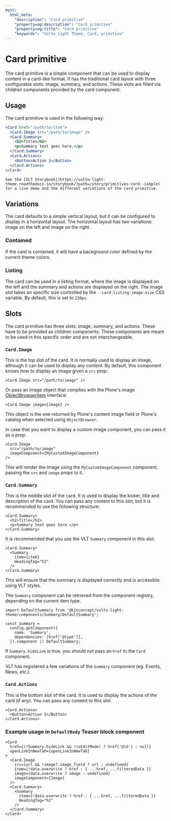 ```yaml
---
myst:
  html_meta:
    "description": "Card primitive"
    "property=og:description": "Card primitive"
    "property=og:title": "Card primitive"
    "keywords": "Volto Light Theme, Card, primitive"
---
```


# Card primitive

The card primitive is a simple component that can be used to display content in a card-like format.
It has the traditional card layout with three configurable slots: image, summary, and actions.
These slots are filled via children components provided by the card component.

## Usage
The card primitive is used in the following way:

```jsx
<Card href="/path/to/item">
  <Card.Image src="/path/to/image" />
  <Card.Summary>
    <h2>Title</h2>
    <p>Summary text goes here.</p>
  </Card.Summary>
  <Card.Actions>
    <Button>Action 1</Button>
  </Card.Actions>
</Card>
```

```{tip}
See the [VLT Storybook](https://volto-light-theme.readthedocs.io/storybook/?path=/story/primitives-card--simple) for a live demo and the different variations of the card primitive.
```

## Variations

The card defaults to a simple vertical layout, but it can be configured to display in a horizontal layout.
The horizontal layout has two variations: image on the left and image on the right.

### Contained

If the card is contained, it will have a background color defined by the current theme colors.

### Listing

The card can be used in a listing format, where the image is displayed on the left and the summary and actions are displayed on the right.
The image slot takes an specific size controlled by the `--card-listing-image-size` CSS variable.
By default, this is set to `220px`.

## Slots

The card primitive has three slots: image, summary, and actions.
These have to be provided as children components.
These components are meant to be used in this specific order and are not interchangeable.

### `Card.Image`

This is the top slot of the card.
It is normally used to display an image, although it can be used to display any content.
By default, this component knows how to display an image given a `src` prop:

```tsx
<Card.Image src="/path/to/image" />
```

Or pass an image object that complies with the Plone's image [ObjectBrowserItem](https://github.com/plone/volto/blob/main/packages/types/src/blocks/objectBrowser.d.ts#L3) interface:

```tsx
<Card.Image image={image} />
```

This object is the one returned by Plone's content image field or Plone's catalog when selected using `ObjectBrowser`.

In case that you want to display a custom image component, you can pass it as a prop:

```tsx
<Card.Image
  src="/path/to/image"
  imageComponent={MyCustomImageComponent}
/>
```
This will render the image using the `MyCustomImageComponent` component, passing the `src` and `image` props to it.

### `Card.Summary`

This is the middle slot of the card.
It is used to display the kicker, title and description of the card.
You can pass any content to this slot, but it is recommended to use the following structure:

```tsx
<Card.Summary>
  <h2>Title</h2>
  <p>Summary text goes here.</p>
</Card.Summary>
```

It is recommended that you use the VLT `Summary` component in this slot.

```tsx
<Card.Summary>
  <Summary
    item={item}
    HeadingTag="h2"
  />
</Card.Summary>
```

This will ensure that the summary is displayed correctly and is accessible using VLT styles.

The `Summary` component can be retrieved from the component registry, depending on the current item type.

```tsx
import DefaultSummary from '@kitconcept/volto-light-theme/components/Summary/DefaultSummary';

const Summary =
  config.getComponent({
    name: 'Summary',
    dependencies: [href['@type']],
  }).component || DefaultSummary;
```

If `Summary.hideLink` is true, you should not pass an `href` to the `Card` component.

VLT has registered a few variations of the `Summary` component (eg. Events, News, etc.).

### `Card.Actions`

This is the bottom slot of the card.
It is used to display the actions of the card (if any).
You can pass any content to this slot.

```tsx
<Card.Actions>
  <Button>Action 1</Button>
</Card.Actions>
```

### Example usage in `DefaultBody` Teaser block component

```tsx
<Card
  href={(!Summary.hideLink && !isEditMode) ? href['@id'] : null}
  openLinkInNewTab={openLinkInNewTab}
>
  <Card.Image
    src={url && !image?.image_field ? url : undefined}
    item={!data.overwrite ? href : { ...href, ...filteredData }}
    image={data.overwrite ? image : undefined}
    imageComponent={Image}
  />
  <Card.Summary>
    <Summary
      item={!data.overwrite ? href : { ...href, ...filteredData }}
      HeadingTag="h2"
    />
  </Card.Summary>
</Card>
```
